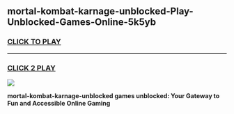 
## mortal-kombat-karnage-unblocked-Play-Unblocked-Games-Online-5k5yb
<h3>
<a href="https://premium76.site?title=mortal-kombat-karnage-unblocked&ref=25A">CLICK TO PLAY</a></h3>
<hr>

<h3>
<a href="https://premium76.site?title=mortal-kombat-karnage-unblocked&ref=25A">CLICK 2 PLAY</a>
  
</h3>

<a href="https://premium76.site?title=mortal-kombat-karnage-unblocked&ref=25A"><img src="https://clearcache.store/games.png"></a>


**mortal-kombat-karnage-unblocked games unblocked: Your Gateway to Fun and Accessible Online Gaming**
